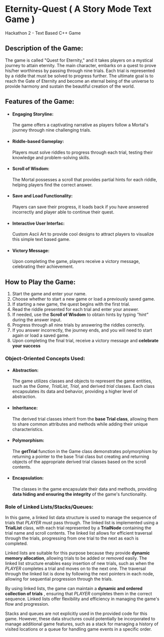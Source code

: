 # Eternity-Quest ( A Story Mode Text Game )
Hackathon 2 - Text Based C++ Game 


## Description of the Game:
The game is called "Quest for Eternity," and it takes players on a mystical journey to attain eternity. The main character, embarks on a quest to prove his/her worthiness by passing through nine trials. Each trial is represented by a riddle that must be solved to progress further. The ultimate goal is to reach the Gate of Eternity and become an eternal being of the universe to provide harmony and sustain the beautiful creation of the world.

## Features of the Game:

- ####  Engaging Storyline:
  The game offers a captivating narrative as players follow a Mortal's journey through nine challenging trials.
- #### Riddle-based Gameplay:
  Players must solve riddles to progress through each trial, testing their knowledge and problem-solving skills.
- #### Scroll of Wisdom:
  The Mortal possesses a scroll that provides partial hints for each riddle, helping players find the correct answer.
- #### Save and Load Functionality:
  Players can save their progress, it loads back if you have answered incorrectly and player able to continue their quest.
- #### Interactive User Interfac:
  Custom Ascii Art to provide cool designs to attract players to visualize this simple text based game.
- #### Victory Message:
  Upon completing the game, players receive a victory message, celebrating their achievement.

## How to Play the Game:

1. Start the game and enter your name.
2. Choose whether to start a new game or load a previously saved game.
3. If starting a new game, the quest begins with the first trial.
4. Read the riddle presented for each trial and enter your answer.
5. If needed, use the **Scroll of Wisdom** to obtain hints by typing *"hint"* during the answer input.
6. Progress through all nine trials by answering the riddles correctly.
7. If you answer incorrectly, the journey ends, and you will need to start again or load a saved game.
8. Upon completing the final trial, receive a victory message and **celebrate your success**


### Object-Oriented Concepts Used:

- #### Abstraction:
  The game utilizes classes and objects to represent the game entities, such as the *Game*, *TrialList*, *Trial*, and derived *trial* classes. Each class 
  encapsulates its data and behavior, providing a higher level of abstraction.
  
- #### Inheritance:
  The derived trial classes inherit from the **base Trial class**, allowing them to share common attributes and methods while adding their unique 
  characteristics.
  
- #### Polymorphism:
  The **getTrial** function in the Game class demonstrates polymorphism by returning a pointer to the base Trial class but creating and returning objects 
  of the appropriate derived trial classes based on the scroll contents.
  
- #### Encapsulation:
  The classes in the game encapsulate their data and methods, providing **data hiding and ensuring the integrity** of the game's functionality.


### Role of Linked Lists/Stacks/Queues:

In this game, a linked list data structure is used to manage the sequence of trials that *PLAYER* must pass through. The linked list is implemented using a **TrialList** class, with each trial represented by a **TrialNode** containing the trial name and scroll contents. The linked list allows for efficient traversal through the trials, progressing from one trial to the next as each is completed.

Linked lists are suitable for this purpose because they provide **dynamic memory allocation**, allowing trials to be added or removed easily. The linked list structure enables easy insertion of new trials, such as when the *PLAYER* completes a trial and moves on to the next one. The traversal through the linked list is done by following the next pointers in each node, allowing for sequential progression through the trials.

By using linked lists, the game can maintain a **dynamic and ordered collection of trials** , ensuring that *PLAYER* completes them in the correct sequence. Linked lists offer flexibility and efficiency in managing the game's flow and progression.

Stacks and queues are not explicitly used in the provided code for this game. However, these data structures could potentially be incorporated to manage additional game features, such as a stack for managing a history of visited locations or a queue for handling game events in a specific order.






